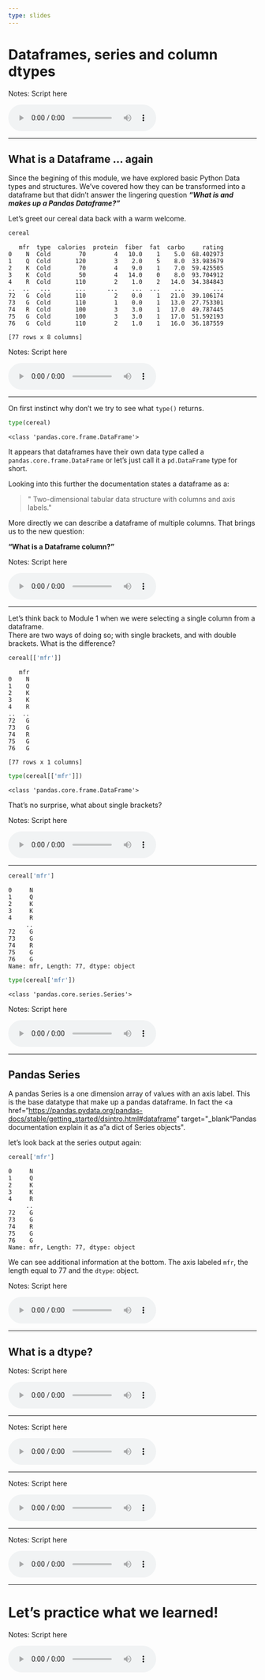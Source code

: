 ```yaml
---
type: slides
---
```


# Dataframes, series and column dtypes

Notes: Script here

<html>

<audio controls >

<source src="/placeholder_audio.mp3" />

</audio>

</html>

---

## What is a Dataframe … again

Since the begining of this module, we have explored basic Python Data
types and structures. We’ve covered how they can be transformed into a
dataframe but that didn’t answer the lingering question ***“What is and
makes up a Pandas Dataframe?”***

Let’s greet our cereal data back with a warm welcome.

``` python
cereal
```

```out
   mfr  type  calories  protein  fiber  fat  carbo     rating
0    N  Cold        70        4   10.0    1    5.0  68.402973
1    Q  Cold       120        3    2.0    5    8.0  33.983679
2    K  Cold        70        4    9.0    1    7.0  59.425505
3    K  Cold        50        4   14.0    0    8.0  93.704912
4    R  Cold       110        2    1.0    2   14.0  34.384843
..  ..   ...       ...      ...    ...  ...    ...        ...
72   G  Cold       110        2    0.0    1   21.0  39.106174
73   G  Cold       110        1    0.0    1   13.0  27.753301
74   R  Cold       100        3    3.0    1   17.0  49.787445
75   G  Cold       100        3    3.0    1   17.0  51.592193
76   G  Cold       110        2    1.0    1   16.0  36.187559

[77 rows x 8 columns]
```

Notes: Script here

<html>

<audio controls >

<source src="/placeholder_audio.mp3" />

</audio>

</html>

---

On first instinct why don’t we try to see what `type()` returns.

``` python
type(cereal)
```

```out
<class 'pandas.core.frame.DataFrame'>
```

It appears that dataframes have their own data type called a
`pandas.core.frame.DataFrame` or let’s just call it a `pd.DataFrame`
type for short.

Looking into this further the documentation states a dataframe as a:

> " Two-dimensional tabular data structure with columns and axis
> labels."

More directly we can describe a dataframe of multiple columns. That
brings us to the new question:

**“What is a Dataframe column?”**

Notes: Script here

<html>

<audio controls >

<source src="/placeholder_audio.mp3" />

</audio>

</html>

---

Let’s think back to Module 1 when we were selecting a single column from
a dataframe.  
There are two ways of doing so; with single brackets, and with double
brackets. What is the difference?

``` python
cereal[['mfr']]
```

```out
   mfr
0    N
1    Q
2    K
3    K
4    R
..  ..
72   G
73   G
74   R
75   G
76   G

[77 rows x 1 columns]
```

``` python
type(cereal[['mfr']])
```

```out
<class 'pandas.core.frame.DataFrame'>
```

That’s no surprise, what about single brackets?

Notes: Script here

<html>

<audio controls >

<source src="/placeholder_audio.mp3" />

</audio>

</html>

---

``` python
cereal['mfr']
```

```out
0     N
1     Q
2     K
3     K
4     R
     ..
72    G
73    G
74    R
75    G
76    G
Name: mfr, Length: 77, dtype: object
```

``` python
type(cereal['mfr'])
```

```out
<class 'pandas.core.series.Series'>
```

Notes: Script here

<html>

<audio controls >

<source src="/placeholder_audio.mp3" />

</audio>

</html>

---

## Pandas Series

A pandas Series is a one dimension array of values with an axis label.
This is the base datatype that make up a pandas dataframe. In fact the
\<a
href=“<https://pandas.pydata.org/pandas-docs/stable/getting_started/dsintro.html#dataframe>”
target="\_blank“Pandas documentation</a> explain it as a”a dict of
Series objects".

let’s look back at the series output again:

``` python
cereal['mfr']
```

```out
0     N
1     Q
2     K
3     K
4     R
     ..
72    G
73    G
74    R
75    G
76    G
Name: mfr, Length: 77, dtype: object
```

We can see additional information at the bottom. The axis labeled `mfr`,
the length equal to 77 and the `dtype`: object.

Notes: Script here

<html>

<audio controls >

<source src="/placeholder_audio.mp3" />

</audio>

</html>

---

## What is a dtype?

Notes: Script here

<html>

<audio controls >

<source src="/placeholder_audio.mp3" />

</audio>

</html>

---

Notes: Script here

<html>

<audio controls >

<source src="/placeholder_audio.mp3" />

</audio>

</html>

---

Notes: Script here

<html>

<audio controls >

<source src="/placeholder_audio.mp3" />

</audio>

</html>

---

Notes: Script here

<html>

<audio controls >

<source src="/placeholder_audio.mp3" />

</audio>

</html>

---

# Let’s practice what we learned\!

Notes: Script here

<html>

<audio controls >

<source src="/placeholder_audio.mp3" />
